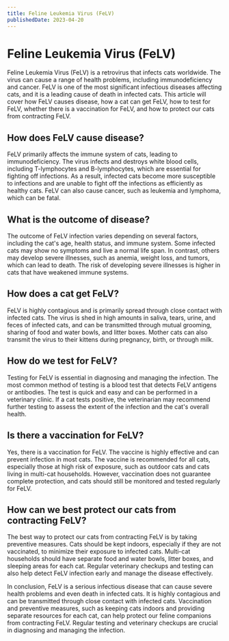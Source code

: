 ```yaml
---
title: Feline Leukemia Virus (FeLV)
publishedDate: 2023-04-20
---
```


# Feline Leukemia Virus (FeLV)

Feline Leukemia Virus (FeLV) is a retrovirus that infects cats worldwide. The virus can cause a range of health problems, including immunodeficiency and cancer. FeLV is one of the most significant infectious diseases affecting cats, and it is a leading cause of death in infected cats. This article will cover how FeLV causes disease, how a cat can get FeLV, how to test for FeLV, whether there is a vaccination for FeLV, and how to protect our cats from contracting FeLV.

## How does FeLV cause disease?

FeLV primarily affects the immune system of cats, leading to immunodeficiency. The virus infects and destroys white blood cells, including T-lymphocytes and B-lymphocytes, which are essential for fighting off infections. As a result, infected cats become more susceptible to infections and are unable to fight off the infections as efficiently as healthy cats. FeLV can also cause cancer, such as leukemia and lymphoma, which can be fatal.

## What is the outcome of disease?

The outcome of FeLV infection varies depending on several factors, including the cat's age, health status, and immune system. Some infected cats may show no symptoms and live a normal life span. In contrast, others may develop severe illnesses, such as anemia, weight loss, and tumors, which can lead to death. The risk of developing severe illnesses is higher in cats that have weakened immune systems.

## How does a cat get FeLV?

FeLV is highly contagious and is primarily spread through close contact with infected cats. The virus is shed in high amounts in saliva, tears, urine, and feces of infected cats, and can be transmitted through mutual grooming, sharing of food and water bowls, and litter boxes. Mother cats can also transmit the virus to their kittens during pregnancy, birth, or through milk.

## How do we test for FeLV?

Testing for FeLV is essential in diagnosing and managing the infection. The most common method of testing is a blood test that detects FeLV antigens or antibodies. The test is quick and easy and can be performed in a veterinary clinic. If a cat tests positive, the veterinarian may recommend further testing to assess the extent of the infection and the cat's overall health.

## Is there a vaccination for FeLV?

Yes, there is a vaccination for FeLV. The vaccine is highly effective and can prevent infection in most cats. The vaccine is recommended for all cats, especially those at high risk of exposure, such as outdoor cats and cats living in multi-cat households. However, vaccination does not guarantee complete protection, and cats should still be monitored and tested regularly for FeLV.

## How can we best protect our cats from contracting FeLV?

The best way to protect our cats from contracting FeLV is by taking preventive measures. Cats should be kept indoors, especially if they are not vaccinated, to minimize their exposure to infected cats. Multi-cat households should have separate food and water bowls, litter boxes, and sleeping areas for each cat. Regular veterinary checkups and testing can also help detect FeLV infection early and manage the disease effectively.

In conclusion, FeLV is a serious infectious disease that can cause severe health problems and even death in infected cats. It is highly contagious and can be transmitted through close contact with infected cats. Vaccination and preventive measures, such as keeping cats indoors and providing separate resources for each cat, can help protect our feline companions from contracting FeLV. Regular testing and veterinary checkups are crucial in diagnosing and managing the infection.
